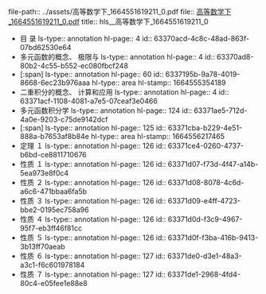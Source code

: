 file-path:: ../assets/高等数学下_1664551619211_0.pdf
file:: [高等数学下_1664551619211_0.pdf](../assets/高等数学下_1664551619211_0.pdf)
title:: hls__高等数学下_1664551619211_0

- 目 录
  ls-type:: annotation
  hl-page:: 4
  id:: 63370acd-4c8c-48ad-863f-07bd62530e64
- 多元函数的概念、 极限与
  ls-type:: annotation
  hl-page:: 4
  id:: 63370ad8-80b2-4c55-b552-ec080fbcf248
- [:span]
  ls-type:: annotation
  hl-page:: 60
  id:: 6337195b-9a78-4019-8668-6ec23b976aaa
  hl-type:: area
  hl-stamp:: 1664555354189
- 二重积分的概念、 计算和应用
  ls-type:: annotation
  hl-page:: 4
  id:: 63371acf-1108-4081-a7e5-07ceaf3e0466
- 多元函数积分学
  ls-type:: annotation
  hl-page:: 124
  id:: 63371ae5-712d-4a0e-9203-c75de9142dcf
- [:span]
  ls-type:: annotation
  hl-page:: 125
  id:: 63371cba-b229-4e51-888a-b7653af8b84e
  hl-type:: area
  hl-stamp:: 1664556217465
- 定理 １ 
  ls-type:: annotation
  hl-page:: 126
  id:: 63371ce4-0260-4737-b6bd-ce8811710676
- 性质 １
  ls-type:: annotation
  hl-page:: 126
  id:: 63371d07-f73d-4f47-a14b-5ea973e8f0c4
- 性质 ２
  ls-type:: annotation
  hl-page:: 126
  id:: 63371d08-8078-4c6d-a6c6-471bbaa6fa5b
- 性质 ３
  ls-type:: annotation
  hl-page:: 126
  id:: 63371d09-e4ff-4723-bbe2-0195ec758a96
- 性质 ４
  ls-type:: annotation
  hl-page:: 126
  id:: 63371d0d-f3c9-4967-95f7-eb3ff46f81cc
- 性质 ５
  ls-type:: annotation
  hl-page:: 126
  id:: 63371d0f-f3ba-416b-9413-3b13ff70aeab
- 性质 ６ 
  ls-type:: annotation
  hl-page:: 127
  id:: 63371de0-d3e1-48a3-a3c1-f6c601978184
- 性质 ７
  ls-type:: annotation
  hl-page:: 127
  id:: 63371de1-2968-4fd4-80c4-e05fee1e88e8